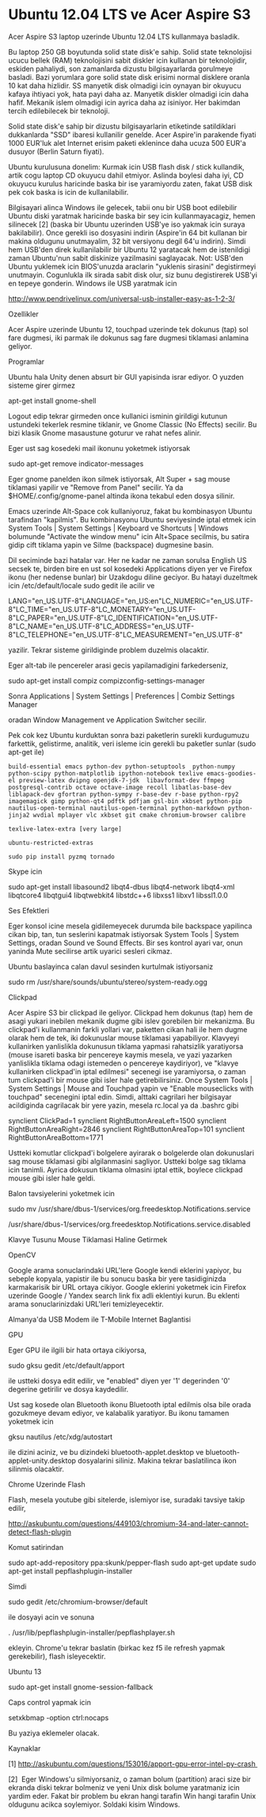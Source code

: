 # Ubuntu 12.04 LTS ve Acer Aspire S3

Acer Aspire S3 laptop uzerinde Ubuntu 12.04 LTS kullanmaya basladik.

Bu laptop 250 GB boyutunda solid state disk'e sahip. Solid state
teknolojisi ucucu bellek (RAM) teknolojisini sabit diskler icin
kullanan bir teknolojidir, eskiden pahaliydi, son zamanlarda dizustu
bilgisayarlarda gorulmeye basladi. Bazi yorumlara gore solid state
disk erisimi normal disklere oranla 10 kat daha hizlidir. SS manyetik
disk olmadigi icin oynayan bir okuyucu kafaya ihtiyaci yok, hata payi
daha az. Manyetik diskler olmadigi icin daha hafif. Mekanik islem
olmadigi icin ayrica daha az isiniyor. Her bakimdan tercih
edilebilecek bir teknoloji.

Solid state disk'e sahip bir dizustu bilgisayarlarin etiketinde
satildiklari dukkanlarda "SSD" ibaresi kullanilir genelde. Acer
Aspire'in parakende fiyati 1000 EUR'luk alet Internet erisim paketi
eklenince daha ucuza 500 EUR'a dusuyor (Berlin Saturn fiyati).

Ubuntu kurulusuna donelim: Kurmak icin USB flash disk / stick
kullandik, artik cogu laptop CD okuyucu dahil etmiyor. Aslinda boylesi
daha iyi, CD okuyucu kurulus haricinde baska bir ise yaramiyordu
zaten, fakat USB disk pek cok baska is icin de kullanilabilir.

Bilgisayari alinca Windows ile gelecek, tabii onu bir USB boot
edilebilir Ubuntu diski yaratmak haricinde baska bir sey icin
kullanmayacagiz, hemen silinecek [2] (baska bir Ubuntu uzerinden
USB'ye iso yakmak icin suraya bakilabilir). Once gerekli iso dosyasini
indirin (Aspire'in 64 bit kullanan bir makina oldugunu unutmayalim, 32
bit versiyonu degil 64'u indirin). Simdi hem USB'den direk
kullanilabilir bir Ubuntu 12 yaratacak hem de istenildigi zaman
Ubuntu'nun sabit diskinize yazilmasini saglayacak. Not: USB'den Ubuntu
yuklemek icin BIOS'unuzda araclarin "yuklenis sirasini" degistirmeyi
unutmayin. Cogunlukla ilk sirada sabit disk olur, siz bunu
degistirerek USB'yi en tepeye gonderin. Windows ile USB yaratmak icin

http://www.pendrivelinux.com/universal-usb-installer-easy-as-1-2-3/

Ozellikler

Acer Aspire uzerinde Ubuntu 12, touchpad uzerinde tek dokunus (tap)  sol fare dugmesi, iki parmak ile dokunus sag fare dugmesi tiklamasi anlamina geliyor.

Programlar

Ubuntu hala Unity denen absurt bir GUI yapisinda israr ediyor. O
yuzden sisteme girer girmez

apt-get install gnome-shell

Logout edip tekrar girmeden once kullanici isminin girildigi kutunun
ustundeki tekerlek resmine tiklanir, ve Gnome Classic (No Effects)
secilir. Bu bizi klasik Gnome masaustune goturur ve rahat nefes
alinir.

Eger ust sag kosedeki mail ikonunu yoketmek istiyorsak 

sudo apt-get remove indicator-messages

Eger gnome panelden ikon silmek istiyorsak, Alt Super + sag mouse
tiklamasi yapilir ve "Remove from Panel" secilir. Ya da
$HOME/.config/gnome-panel altinda ikona tekabul eden dosya silinir.

Emacs uzerinde Alt-Space cok kullaniyoruz, fakat bu kombinasyon Ubuntu
tarafindan "kapilmis". Bu kombinasyonu Ubuntu seviyesinde iptal etmek
icin System Tools | System Settings | Keyboard ve Shortcuts | Windows
bolumunde "Activate the window menu" icin Alt+Space secilmis, bu
satira gidip cift tiklama yapin ve Silme (backspace) dugmesine basin.

Dil seciminde bazi hatalar var. Her ne kadar ne zaman sorulsa English
US secsek te, birden bire en ust sol kosedeki Applications diyen yer
ve Firefox ikonu (her nedense bunlar) bir Uzakdogu diline geciyor. Bu
hatayi duzeltmek icin /etc/default/locale sudo gedit ile acilir ve

LANG="en_US.UTF-8"LANGUAGE="en_US:en"LC_NUMERIC="en_US.UTF-8"LC_TIME="en_US.UTF-8"LC_MONETARY="en_US.UTF-8"LC_PAPER="en_US.UTF-8"LC_IDENTIFICATION="en_US.UTF-8"LC_NAME="en_US.UTF-8"LC_ADDRESS="en_US.UTF-8"LC_TELEPHONE="en_US.UTF-8"LC_MEASUREMENT="en_US.UTF-8"

yazilir. Tekrar sisteme girildiginde problem duzelmis olacaktir.

Eger alt-tab ile pencereler arasi gecis yapilamadigini farkederseniz,  

sudo apt-get install compiz compizconfig-settings-manager

Sonra Applications | System Settings | Preferences | Combiz Settings Manager

oradan Window Management ve Application Switcher secilir.

Pek cok kez Ubuntu kurduktan sonra bazi paketlerin surekli kurdugumuzu farkettik, gelistirme, analitik, veri isleme icin gerekli bu paketler sunlar (sudo apt-get ile)

```
build-essential emacs python-dev python-setuptools  python-numpy python-scipy python-matplotlib ipython-notebook texlive emacs-goodies-el preview-latex dvipng openjdk-7-jdk  libavformat-dev ffmpeg postgresql-contrib octave octave-image recoll libatlas-base-dev liblapack-dev gfortran python-sympy r-base-dev r-base python-rpy2 imagemagick gimp python-qt4 pdftk pdfjam gsl-bin xkbset python-pip nautilus-open-terminal nautilus-open-terminal python-markdown python-jinja2 wvdial mplayer vlc xkbset git cmake chromium-browser calibre

texlive-latex-extra [very large]

ubuntu-restricted-extras 

sudo pip install pyzmq tornado 
```

Skype icin

sudo apt-get install libasound2 libqt4-dbus libqt4-network libqt4-xml libqtcore4 libqtgui4 libqtwebkit4 libstdc++6 libxss1 libxv1 libssl1.0.0 

Ses Efektleri

Eger konsol icine mesela gidilemeyecek durumda bile backspace
yapilinca cikan bip, tan, tun seslerini kapatmak istiyorsak System
Tools | System Settings, oradan Sound ve Sound Effects. Bir ses
kontrol ayari var, onun yaninda Mute secilirse artik uyarici sesleri
cikmaz.

Ubuntu baslayinca calan davul sesinden kurtulmak istiyorsaniz

sudo rm /usr/share/sounds/ubuntu/stereo/system-ready.ogg

Clickpad

Acer Aspire S3 bir clickpad ile geliyor. Clickpad hem dokunus (tap)
hem de asagi yukari inebilen mekanik dugme gibi islev gorebilen bir
mekanizma. Bu clickpad'i kullanmanin farkli yollari var, paketten
cikan hali ile hem dugme olarak hem de tek, iki dokunuslar mouse
tiklamasi yapabiliyor. Klavyeyi kullanirken yanlislikla dokunusun
tiklama yapmasi rahatsizlik yaratiyorsa (mouse isareti baska bir
pencereye kaymis mesela, ve yazi yazarken yanlislikla tiklama odagi
istemeden o pencereye kaydiriyor), ve "klavye kullanirken clickpad'in
iptal edilmesi" secenegi ise yaramiyorsa, o zaman tum clickpad'i bir
mouse gibi isler hale getirebilirsiniz. Once System Tools | System
Settings | Mouse and Touchpad yapin ve "Enable mouseclicks with
touchpad" secenegini iptal edin. Simdi, alttaki cagrilari her
bilgisayar acildiginda cagrilacak bir yere yazin, mesela rc.local ya
da .bashrc gibi

synclient ClickPad=1
synclient RightButtonAreaLeft=1500
synclient RightButtonAreaRight=2846
synclient RightButtonAreaTop=101
synclient RightButtonAreaBottom=1771

Ustteki komutlar clickpad'i bolgelere ayirarak o bolgelerde olan
dokunuslari sag mouse tiklamasi gibi algilanmasini sagliyor. Ustteki
bolge sag tiklama icin tanimli. Ayrica dokusun tiklama olmasini iptal
ettik, boylece clickpad mouse gibi isler hale geldi.

Balon tavsiyelerini yoketmek icin

sudo mv /usr/share/dbus-1/services/org.freedesktop.Notifications.service
 
/usr/share/dbus-1/services/org.freedesktop.Notifications.service.disabled 

Klavye Tusunu Mouse Tiklamasi Haline Getirmek

OpenCV

Google arama sonuclarindaki URL'lere Google kendi eklerini yapiyor, bu sebeple kopyala, yapistir ile bu sonucu baska bir yere tasidiginizda karmakarisik bir URL ortaya cikiyor. Google eklerini yoketmek icin Firefox uzerinde Google / Yandex search link fix adli eklentiyi kurun. Bu eklenti arama sonuclarinizdaki URL'leri temizleyecektir.

Almanya'da USB Modem ile T-Mobile Internet Baglantisi

GPU

Eger GPU ile ilgili bir hata ortaya cikiyorsa,

sudo gksu gedit /etc/default/apport

ile ustteki dosya edit edilir, ve "enabled" diyen yer '1' degerinden
'0' degerine getirilir ve dosya kaydedilir.

Ust sag kosede olan Bluetooth ikonu Bluetooth iptal edilmis olsa bile
orada gozukmeye devam ediyor, ve kalabalik yaratiyor. Bu ikonu tamamen
yoketmek icin

gksu nautilus /etc/xdg/autostart 

ile dizini aciniz, ve bu dizindeki bluetooth-applet.desktop ve bluetooth-applet-unity.desktop dosyalarini siliniz. Makina tekrar baslatilinca ikon silinmis olacaktir.

Chrome Uzerinde Flash

Flash, mesela youtube gibi sitelerde, islemiyor ise, suradaki tavsiye takip edilir,

http://askubuntu.com/questions/449103/chromium-34-and-later-cannot-detect-flash-plugin

Komut satirindan

sudo apt-add-repository ppa:skunk/pepper-flash
sudo apt-get update
sudo apt-get install pepflashplugin-installer

Simdi

sudo gedit /etc/chromium-browser/default

ile dosyayi acin ve sonuna

. /usr/lib/pepflashplugin-installer/pepflashplayer.sh

ekleyin. Chrome'u tekrar baslatin (birkac kez f5 ile refresh yapmak gerekebilir), flash isleyecektir.

Ubuntu 13

sudo apt-get install gnome-session-fallback 

Caps control yapmak icin

setxkbmap -option ctrl:nocaps

Bu yaziya eklemeler olacak.

Kaynaklar

[1] http://askubuntu.com/questions/153016/apport-gpu-error-intel-py-crash 

[2]  Eger Windows'u silmiyorsaniz, o zaman bolum (partition) araci size bir ekranda diski tekrar bolmeniz ve yeni Unix disk bolume yaratmaniz icin yardim eder. Fakat bir problem bu ekran hangi tarafin Win hangi tarafin Unix oldugunu acikca soylemiyor. Soldaki kisim Windows. 






